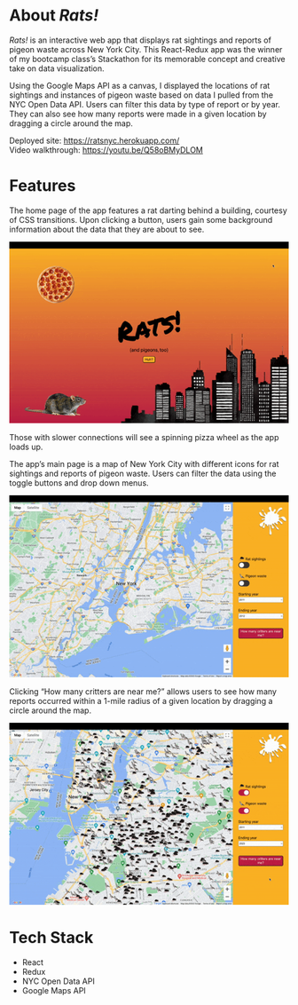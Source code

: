 # About *Rats!*

*Rats!* is an interactive web app that displays rat sightings and reports of pigeon waste across New York City. This React-Redux app was the winner of my bootcamp class’s Stackathon for its memorable concept and creative take on data visualization.

Using the Google Maps API as a canvas, I displayed the locations of rat sightings and instances of pigeon waste based on data I pulled from the NYC Open Data API. Users can filter this data by type of report or by year. They can also see how many reports were made in a given location by dragging a circle around the map.

Deployed site: https://ratsnyc.herokuapp.com/
<br />Video walkthrough: https://youtu.be/Q58oBMyDLOM


# Features

The home page of the app features a rat darting behind a building, courtesy of CSS transitions. Upon clicking a button, users gain some background information about the data that they are about to see.

![home page](./public/rats-homepage.gif)

Those with slower connections will see a spinning pizza wheel as the app loads up.


The app’s main page is a map of New York City with different icons for rat sightings and reports of pigeon waste. Users can filter the data using the toggle buttons and drop down menus.

![home page](./public/rats-filters.gif)

Clicking “How many critters are near me?” allows users to see how many reports occurred within a 1-mile radius of a given location by dragging a circle around the map.

![home page](./public/rats-circle.gif)

# Tech Stack
* React
* Redux
* NYC Open Data API
* Google Maps API
